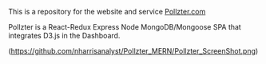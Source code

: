 This is a repository for the website and service [Pollzter.com](http://www.pollzter.com)

Pollzter is a React-Redux Express Node MongoDB/Mongoose SPA that integrates D3.js in the Dashboard.


(https://github.com/nharrisanalyst/Pollzter_MERN/Pollzter_ScreenShot.png)